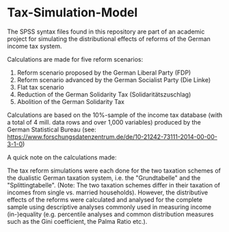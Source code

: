 # Tax-Simulation-Model
The SPSS syntax files found in this repository are part of an academic project for simulating the distributional effects of reforms of the German income tax system.

Calculations are made for five reform scenarios:

1. Reform scenario proposed by the German Liberal Party (FDP)
2. Reform scenario advanced by the German Socialist Party (Die Linke)
3. Flat tax scenario
4. Reduction of the German Solidarity Tax (Solidaritätszuschlag)
5. Abolition of the German Solidarity Tax

Calculations are based on the 10%-sample of the income tax database (with a total of 4 mill. data rows and over 1,000 variables) produced by the German Statistical Bureau (see: https://www.forschungsdatenzentrum.de/de/10-21242-73111-2014-00-00-3-1-0)

A quick note on the calculations made:

The tax reform simulations were each done for the two taxation schemes of the dualistic German taxation system, i.e. the "Grundtabelle" and the "Splittingtabelle". (Note: The two taxation schemes differ in their taxation of incomes from single vs. married households). However, the distributive effects of the reforms were calculated and analysed for the complete sample using descriptive analyses commonly used in measuring income (in-)equality (e.g. percentile analyses and common distribution measures such as the Gini coefficient, the Palma Ratio etc.). 
